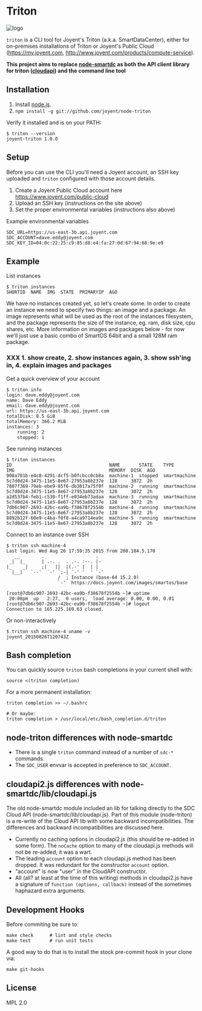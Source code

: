 # Triton

![logo](https://www.joyent.com/content/01-home/triton-logo.svg)

`triton` is a CLI tool for Joyent's Triton (a.k.a. SmartDataCenter), either for
on-premises installations of Triton or Joyent's Public Cloud
(<https://my.joyent.com>, <http://www.joyent.com/products/compute-service>).

**This project aims to replace
[node-smartdc](https://github.com/joyent/node-smartdc) as both the API
client library for triton ([cloudapi](https://apidocs.joyent.com/cloudapi/))
and the command line tool**

## Installation

1. Install [node.js](http://nodejs.org/).
2. `npm install -g git://github.com/joyent/node-triton`

Verify it installed and is on your PATH:

    $ triton --version
    joyent-triton 1.0.0

## Setup

Before you can use the CLI you'll need a Joyent account, an SSH key uploaded
and `triton` configured with those account details.

1. Create a Joyent Public Cloud account here https://www.joyent.com/public-cloud
2. Upload an SSH key (instructions on the site above)
3. Set the proper environmental variables (instructions also above)

Example environmental variables

    SDC_URL=https://us-east-3b.api.joyent.com
    SDC_ACCOUNT=dave.eddy@joyent.com
    SDC_KEY_ID=04:0c:22:25:c9:85:d8:e4:fa:27:0d:67:94:68:9e:e9

## Example

List instances

    $ triton instances
    SHORTID  NAME  IMG  STATE  PRIMARYIP  AGO

We have no instances created yet, so let's create some.  In order to create
an instance we need to specify two things: an image and a package.  An image
represents what will be used as the root of the instances filesystem, and the
package represents the size of the instance, eg. ram, disk size, cpu shares,
etc.  More information on images and packages below - for now we'll just use
a basic combo of SmartOS 64bit and a small 128M ram package.


### XXX 1. show create, 2. show instances again, 3. show ssh'ing in, 4. explain images and packages

Get a quick overview of your account

    $ triton info
    login: dave.eddy@joyent.com
    name: Dave Eddy
    email: dave.eddy@joyent.com
    url: https://us-east-3b.api.joyent.com
    totalDisk: 8.5 GiB
    totalMemory: 366.2 MiB
    instances: 3
        running: 2
        stopped: 1

See running instances

    $ triton instances
    ID                                    NAME       STATE    TYPE          IMG                                   MEMORY  DISK  AGO
    908a781b-e4c8-4291-dcf5-b0fcbcc0cb8a  machine-1  stopped  smartmachine  5c7d0d24-3475-11e5-8e67-27953a8b237e  128     3072  2h
    7807f369-79eb-ebe9-85f6-db3017a75f0f  machine-2  running  smartmachine  5c7d0d24-3475-11e5-8e67-27953a8b237e  128     3072  2h
    a2d537b4-feb1-c530-f1ff-e034eb73adaa  machine-3  running  smartmachine  5c7d0d24-3475-11e5-8e67-27953a8b237e  128     3072  2h
    7db6c907-2693-42bc-ea9b-f38678f2554b  machine-4  running  smartmachine  5c7d0d24-3475-11e5-8e67-27953a8b237e  128     3072  2h
    8892b12f-60e9-c4ba-f0f8-a4ca9714ea9c  machine-5  running  smartmachine  5c7d0d24-3475-11e5-8e67-27953a8b237e  128     3072  2h

Connect to an instance over SSH

    $ triton ssh machine-4
    Last login: Wed Aug 26 17:59:35 2015 from 208.184.5.170
       __        .                   .
     _|  |_      | .-. .  . .-. :--. |-
    |_    _|     ;|   ||  |(.-' |  | |
      |__|   `--'  `-' `;-| `-' '  ' `-'
                       /  ; Instance (base-64 15.2.0)
                       `-'  https://docs.joyent.com/images/smartos/base

    [root@7db6c907-2693-42bc-ea9b-f38678f2554b ~]# uptime
     20:08pm  up   2:27,  0 users,  load average: 0.00, 0.00, 0.01
    [root@7db6c907-2693-42bc-ea9b-f38678f2554b ~]# logout
    Connection to 165.225.169.63 closed.

Or non-interactively

    $ triton ssh machine-4 uname -v
    joyent_20150826T120743Z


## Bash completion

You can quickly source `triton` bash completions in your current
shell with:

    source <(triton completion)

For a more permanent installation:

    triton completion >> ~/.bashrc

    # Or maybe:
    triton completion > /usr/local/etc/bash_completion.d/triton


## node-triton differences with node-smartdc

- There is a single `triton` command instead of a number of `sdc-*` commands.
- The `SDC_USER` envvar is accepted in preference to `SDC_ACCOUNT`.


## cloudapi2.js differences with node-smartdc/lib/cloudapi.js

The old node-smartdc module included an lib for talking directly to the SDC
Cloud API (node-smartdc/lib/cloudapi.js). Part of this module (node-triton) is a
re-write of the Cloud API lib with some backward incompatibilities. The
differences and backward incompatibilities are discussed here.

- Currently no caching options in cloudapi2.js (this should be re-added in
  some form). The `noCache` option to many of the cloudapi.js methods will not
  be re-added, it was a wart.
- The leading `account` option to each cloudapi.js method has been dropped. It
  was redundant for the constructor `account` option.
- "account" is now "user" in the CloudAPI constructor.
- All (all? at least at the time of this writing) methods in cloudapi2.js have
  a signature of `function (options, callback)` instead of the sometimes
  haphazard extra arguments.


## Development Hooks

Before commiting be sure to:

    make check      # lint and style checks
    make test       # run unit tests

A good way to do that is to install the stock pre-commit hook in your
clone via:

    make git-hooks

## License

MPL 2.0
